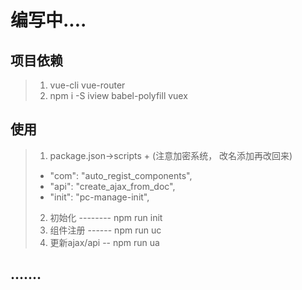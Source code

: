 # 编写中....

## 项目依赖
> 1. vue-cli vue-router
> 2. npm i -S iview babel-polyfill vuex

## 使用
> 1. package.json->scripts + (注意加密系统， 改名添加再改回来)
>  * "com": "auto_regist_components",
>  * "api": "create_ajax_from_doc",
>  * "init": "pc-manage-init",
> 2. 初始化 -------- npm run init
> 3. 组件注册 ------ npm run uc
> 4. 更新ajax/api -- npm run ua


## .......

